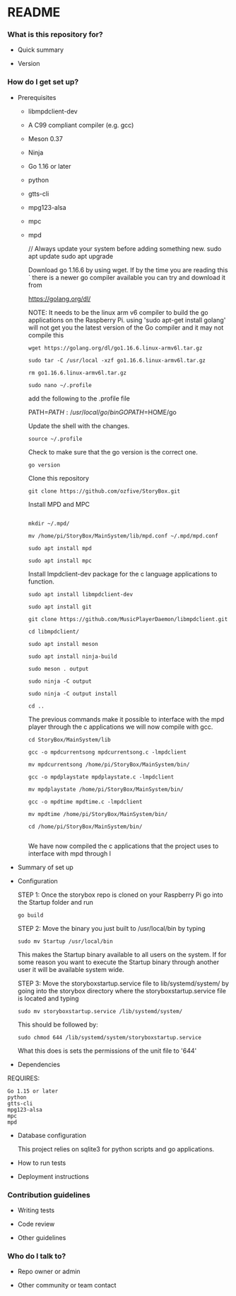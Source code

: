 # README #

### What is this repository for? ###

* Quick summary

* Version

### How do I get set up? ###

* Prerequisites
		
	* libmpdclient-dev
	* A C99 compliant compiler (e.g. gcc)
	* Meson 0.37
	* Ninja
	* Go 1.16 or later
	* python
	* gtts-cli
	* mpg123-alsa
	* mpc
	* mpd

		// Always update your system before adding something new.
		sudo apt update
		sudo apt upgrade

		Download go 1.16.6 by using wget. If by the time you are reading this  `
		there is a newer go compiler available you can try and download it from

		https://golang.org/dl/

		NOTE: It needs to be the linux arm v6 compiler to build the go applications on
		the Raspberry Pi. using 'sudo apt-get install golang' will not get you the
		latest version of the Go compiler and it may not compile this 

		```shell
		wget https://golang.org/dl/go1.16.6.linux-armv6l.tar.gz
		
		sudo tar -C /usr/local -xzf go1.16.6.linux-armv6l.tar.gz

		rm go1.16.6.linux-armv6l.tar.gz

		sudo nano ~/.profile
		```

		add the following to the .profile file

		PATH=$PATH:/usr/local/go/bin
		GOPATH=$HOME/go

		Update the shell with the changes.
		```shell
		source ~/.profile
		```

		Check to make sure that the go version is the correct one.
		```shell
		go version
		```
		Clone this repository
		```shell
		git clone https://github.com/ozfive/StoryBox.git
		```
		Install MPD and MPC

		```shell
		
		mkdir ~/.mpd/

		mv /home/pi/StoryBox/MainSystem/lib/mpd.conf ~/.mpd/mpd.conf

		sudo apt install mpd

		sudo apt install mpc
		```
		Install lmpdclient-dev package for the c language applications to function.

		```shell
		sudo apt install libmpdclient-dev
		
		sudo apt install git

		git clone https://github.com/MusicPlayerDaemon/libmpdclient.git
		
		cd libmpdclient/
		
		sudo apt install meson

		sudo apt install ninja-build

		sudo meson . output
		
		sudo ninja -C output
		
		sudo ninja -C output install

		cd ..
		```

		The previous commands make it possible to interface with the mpd player 
		through the c applications we will now compile with gcc.

		```shell
		cd StoryBox/MainSystem/lib

		gcc -o mpdcurrentsong mpdcurrentsong.c -lmpdclient
		
		mv mpdcurrentsong /home/pi/StoryBox/MainSystem/bin/

		gcc -o mpdplaystate mpdplaystate.c -lmpdclient

		mv mpdplaystate /home/pi/StoryBox/MainSystem/bin/

		gcc -o mpdtime mpdtime.c -lmpdclient

		mv mpdtime /home/pi/StoryBox/MainSystem/bin/

		cd /home/pi/StoryBox/MainSystem/bin/


		```

		We have now compiled the c applications that the project uses to interface with mpd through l

* Summary of set up

* Configuration
	
	STEP 1: Once the storybox repo is cloned on your Raspberry Pi go into the Startup folder and run 

	```
	go build
	```

	STEP 2: Move the binary you just built to /usr/local/bin by typing 

	```
	sudo mv Startup /usr/local/bin
	```

	This makes the Startup binary available to all users on the system. If for some reason you want to
	execute the Startup binary through another user it will be available system wide.

	STEP 3: Move the storyboxstartup.service file to lib/systemd/system/ by going into the storybox 
	directory where the storyboxstartup.service file is located and typing 

	```
	sudo mv storyboxstartup.service /lib/systemd/system/ 
	```
	This should be followed by:

	```
	sudo chmod 644 /lib/systemd/system/storyboxstartup.service
	```

	What this does is sets the permissions of the unit file to '644'

* Dependencies

REQUIRES:

	Go 1.15 or later
	python
	gtts-cli
	mpg123-alsa
	mpc
	mpd

* Database configuration

	This project relies on sqlite3 for python scripts and go applications.

* How to run tests

* Deployment instructions

### Contribution guidelines ###

* Writing tests

* Code review

* Other guidelines

### Who do I talk to? ###

* Repo owner or admin

* Other community or team contact
